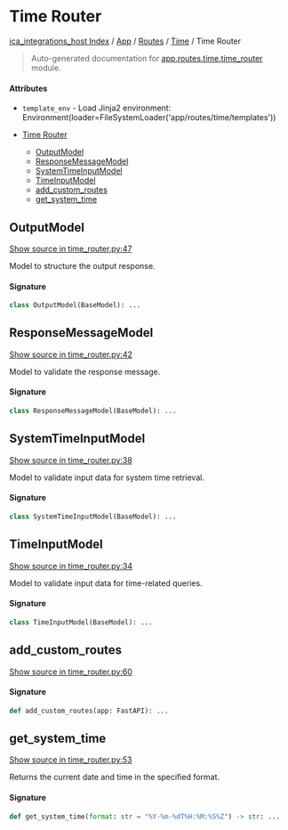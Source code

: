 # Time Router

[ica_integrations_host Index](../../../README.md#ica_integrations_host-index) / [App](../../index.md#app) / [Routes](../index.md#routes) / [Time](./index.md#time) / Time Router

> Auto-generated documentation for [app.routes.time.time_router](https://github.ibm.com/destiny/ica_integrations_host/blob/main/app/routes/time/time_router.py) module.

#### Attributes

- `template_env` - Load Jinja2 environment: Environment(loader=FileSystemLoader('app/routes/time/templates'))


- [Time Router](#time-router)
  - [OutputModel](#outputmodel)
  - [ResponseMessageModel](#responsemessagemodel)
  - [SystemTimeInputModel](#systemtimeinputmodel)
  - [TimeInputModel](#timeinputmodel)
  - [add_custom_routes](#add_custom_routes)
  - [get_system_time](#get_system_time)

## OutputModel

[Show source in time_router.py:47](https://github.ibm.com/destiny/ica_integrations_host/blob/main/app/routes/time/time_router.py#L47)

Model to structure the output response.

#### Signature

```python
class OutputModel(BaseModel): ...
```



## ResponseMessageModel

[Show source in time_router.py:42](https://github.ibm.com/destiny/ica_integrations_host/blob/main/app/routes/time/time_router.py#L42)

Model to validate the response message.

#### Signature

```python
class ResponseMessageModel(BaseModel): ...
```



## SystemTimeInputModel

[Show source in time_router.py:38](https://github.ibm.com/destiny/ica_integrations_host/blob/main/app/routes/time/time_router.py#L38)

Model to validate input data for system time retrieval.

#### Signature

```python
class SystemTimeInputModel(BaseModel): ...
```



## TimeInputModel

[Show source in time_router.py:34](https://github.ibm.com/destiny/ica_integrations_host/blob/main/app/routes/time/time_router.py#L34)

Model to validate input data for time-related queries.

#### Signature

```python
class TimeInputModel(BaseModel): ...
```



## add_custom_routes

[Show source in time_router.py:60](https://github.ibm.com/destiny/ica_integrations_host/blob/main/app/routes/time/time_router.py#L60)

#### Signature

```python
def add_custom_routes(app: FastAPI): ...
```



## get_system_time

[Show source in time_router.py:53](https://github.ibm.com/destiny/ica_integrations_host/blob/main/app/routes/time/time_router.py#L53)

Returns the current date and time in the specified format.

#### Signature

```python
def get_system_time(format: str = "%Y-%m-%dT%H:%M:%S%Z") -> str: ...
```
